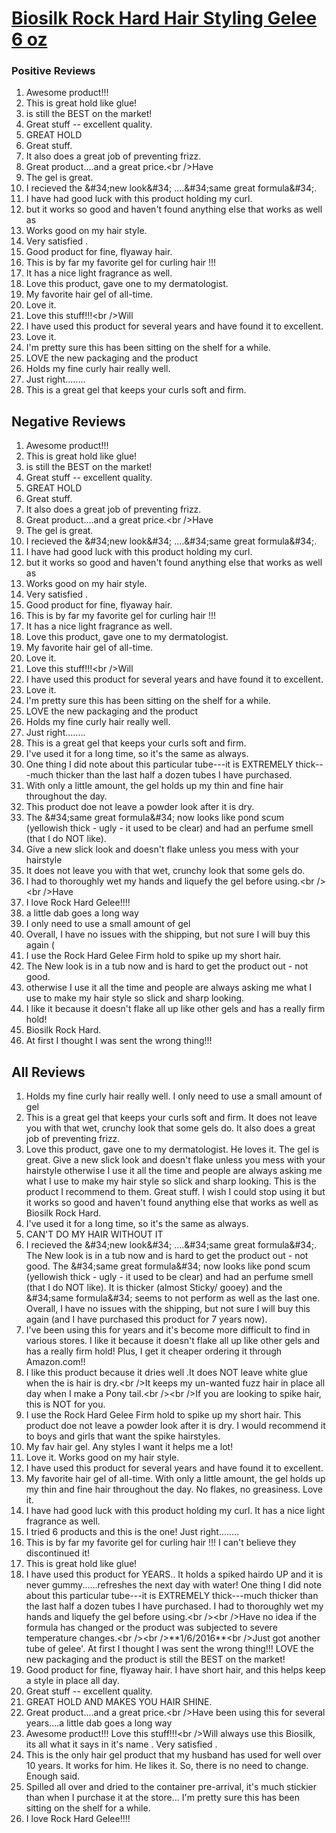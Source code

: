 # [Biosilk Rock Hard Hair Styling Gelee 6 oz](https://products.checkmycream.com/products/Biosilk-Rock-Hard-Hair-Styling-Gelee-6-oz.html)

### Positive Reviews

<ol>
      <li>Awesome product!!!</li>
      <li>This is great hold like glue!</li>
      <li>is still the BEST on the market!</li>
      <li>Great stuff -- excellent quality.</li>
      <li>GREAT HOLD</li>
      <li>Great stuff.</li>
      <li>It also does a great job of preventing frizz.</li>
      <li>Great product....and a great price.&lt;br /&gt;Have</li>
      <li>The gel is great.</li>
      <li>I recieved the &amp;#34;new look&amp;#34; ....&amp;#34;same great formula&amp;#34;.  </li>
      <li>I have had good luck with this product holding my curl.</li>
      <li>but it works so good and haven&#x27;t found anything else that works as well as</li>
      <li>Works good on my hair style.</li>
      <li>Very satisfied .</li>
      <li>Good product for fine, flyaway hair.  </li>
      <li>This is by far my favorite gel for curling hair !!!  </li>
      <li>It has a nice light fragrance as well.</li>
      <li>Love this product, gave one to my dermatologist.</li>
      <li>My favorite hair gel of all-time.  </li>
      <li>Love it.</li>
      <li>Love this stuff!!!&lt;br /&gt;Will</li>
      <li>I have used this product for several years and have found it to excellent.</li>
      <li>Love it.</li>
      <li>I&#x27;m pretty sure this has been sitting on the shelf for a while.</li>
      <li>LOVE the new packaging and the product</li>
      <li>Holds my fine curly hair really well.</li>
      <li>Just right........</li>
      <li>This is a great gel that keeps your curls soft and firm.</li>
</ol>


<h2>Negative Reviews</h2>
<ol>
<li> Awesome product!!!</li>
<li> This is great hold like glue!</li>
<li> is still the BEST on the market!</li>
<li> Great stuff -- excellent quality.</li>
<li> GREAT HOLD</li>
<li> Great stuff.</li>
<li> It also does a great job of preventing frizz.</li>
<li> Great product....and a great price.&lt;br /&gt;Have</li>
<li> The gel is great.</li>
<li> I recieved the &amp;#34;new look&amp;#34; ....&amp;#34;same great formula&amp;#34;.  </li>
<li> I have had good luck with this product holding my curl.</li>
<li> but it works so good and haven&#x27;t found anything else that works as well as</li>
<li> Works good on my hair style.</li>
<li> Very satisfied .</li>
<li> Good product for fine, flyaway hair.  </li>
<li> This is by far my favorite gel for curling hair !!!  </li>
<li> It has a nice light fragrance as well.</li>
<li> Love this product, gave one to my dermatologist.</li>
<li> My favorite hair gel of all-time.  </li>
<li> Love it.</li>
<li> Love this stuff!!!&lt;br /&gt;Will</li>
<li> I have used this product for several years and have found it to excellent.</li>
<li> Love it.</li>
<li> I&#x27;m pretty sure this has been sitting on the shelf for a while.</li>
<li> LOVE the new packaging and the product</li>
<li> Holds my fine curly hair really well.</li>
<li> Just right........</li>
<li> This is a great gel that keeps your curls soft and firm.</li>
<li> I&#x27;ve used it for a long time, so it&#x27;s the same as always.</li>
<li> One thing I did note about this particular tube---it is EXTREMELY thick---much thicker than the last half a dozen tubes I have purchased.  </li>
<li> With only a little amount, the gel holds up my thin and fine hair throughout the day.  </li>
<li> This product doe not leave a powder look after it is dry.</li>
<li> The &amp;#34;same great formula&amp;#34; now looks like pond scum (yellowish thick - ugly - it used to be clear) and had an perfume smell (that I do NOT like).  </li>
<li> Give a new slick look and doesn&#x27;t flake unless you mess with your hairstyle</li>
<li> It does not leave you with that wet, crunchy look that some gels do.</li>
<li> I had to thoroughly wet my hands and liquefy the gel before using.&lt;br /&gt;&lt;br /&gt;Have</li>
<li> I love Rock Hard Gelee!!!!</li>
<li> a little dab goes a long way</li>
<li> I only need to use a small amount of gel</li>
<li> Overall, I have no issues with the shipping, but not sure I will buy this again (</li>
<li> I use the Rock Hard Gelee Firm hold to spike up my short hair.</li>
<li> The New look is in a tub now and is hard to get the product out - not good.  </li>
<li> otherwise I use it all the time and people are always asking me what I use to make my hair style so slick and sharp looking.</li>
<li> I like it because it doesn&#x27;t flake all up like other gels and has a really firm hold!</li>
<li> Biosilk Rock Hard.</li>
<li> At first I thought I was sent the wrong thing!!!  </li>
</ol>

<h2>All Reviews</h2>

<ol>
    <li> Holds my fine curly hair really well. I only need to use a small amount of gel</li>
    <li> This is a great gel that keeps your curls soft and firm. It does not leave you with that wet, crunchy look that some gels do. It also does a great job of preventing frizz.</li>
    <li> Love this product, gave one to my dermatologist. He loves it. The gel is great. Give a new slick look and doesn&#x27;t flake unless you mess with your hairstyle otherwise I use it all the time and people are always asking me what I use to make my hair style so slick and sharp looking. This is the product I recommend to them. Great stuff. I wish I could stop using it but it works so good and haven&#x27;t found anything else that works as well as Biosilk Rock Hard.</li>
    <li> I&#x27;ve used it for a long time, so it&#x27;s the same as always.</li>
    <li> CAN&#x27;T DO MY HAIR WITHOUT IT</li>
    <li> I recieved the &amp;#34;new look&amp;#34; ....&amp;#34;same great formula&amp;#34;.  The New look is in a tub now and is hard to get the product out - not good.  The &amp;#34;same great formula&amp;#34; now looks like pond scum (yellowish thick - ugly - it used to be clear) and had an perfume smell (that I do NOT like).  It is thicker (almost  Sticky/ gooey) and the &amp;#34;same formula&amp;#34; seems to not perform as well as the last one.  Overall, I have no issues with the shipping, but not sure I will buy this again (and I have purchased this product for 7 years now).</li>
    <li> I&#x27;ve been using this for years and it&#x27;s become more difficult to find in various stores. I like it because it doesn&#x27;t flake all up like other gels and has a really firm hold! Plus, I get it cheaper ordering it through Amazon.com!!</li>
    <li> I like this product because it dries well .It does NOT leave white glue when the is  hair is dry.&lt;br /&gt;It keeps my un-wanted fuzz hair in place all day when I make a Pony tail.&lt;br /&gt;&lt;br /&gt;If you are looking to spike hair, this is NOT  for you.</li>
    <li> I use the Rock Hard Gelee Firm hold to spike up my short hair. This product doe not leave a powder look after it is dry. I would recommend it to boys and girls that want the spike hairstyles.</li>
    <li> My fav hair gel. Any styles I want it helps me a lot!</li>
    <li> Love it. Works good on my hair style.</li>
    <li> I have used this product for several years and have found it to excellent.</li>
    <li> My favorite hair gel of all-time.  With only a little amount, the gel holds up my thin and fine hair throughout the day.  No flakes, no greasiness.  Love it.</li>
    <li> I have had good luck with this product holding my curl. It has a nice light fragrance as well.</li>
    <li> I tried 6 products and this is the one!  Just right........</li>
    <li> This is by far my favorite gel for curling hair !!!  I can&#x27;t believe they discontinued it!</li>
    <li> This is great hold like glue!</li>
    <li> I have used this product for YEARS.. It holds a spiked hairdo UP  and it is never gummy......refreshes the next day with water!  One thing I did note about this particular tube---it is EXTREMELY thick---much thicker than the last half a dozen tubes I have purchased.  I had to thoroughly wet my hands and liquefy the gel before using.&lt;br /&gt;&lt;br /&gt;Have no idea if the formula has changed or the product was subjected to severe temperature changes.&lt;br /&gt;&lt;br /&gt;**1/6/2016**&lt;br /&gt;Just got another tube of gelee&#x27;. At first I thought I was sent the wrong thing!!!  LOVE the new packaging and the product is still the BEST on the market!</li>
    <li> Good product for fine, flyaway hair.  I have short hair, and this helps keep a style in place all day.</li>
    <li> Great stuff -- excellent quality.</li>
    <li> GREAT HOLD AND MAKES YOU HAIR SHINE.</li>
    <li> Great product....and a great price.&lt;br /&gt;Have been using this for several years....a little dab goes a long way</li>
    <li> Awesome product!!! Love this stuff!!!&lt;br /&gt;Will always use this Biosilk, its all what it says in it&#x27;s name . Very satisfied .</li>
    <li> This is the only hair gel product that my husband has used for well over 10 years.  It works for him.  He likes it.  So, there is no need to change.  Enough said.</li>
    <li> Spilled all over and dried to the container pre-arrival, it&#x27;s much stickier than when I purchase it at the store... I&#x27;m pretty sure this has been sitting on the shelf for a while.</li>
    <li> I love Rock Hard Gelee!!!!</li>
</ol>




